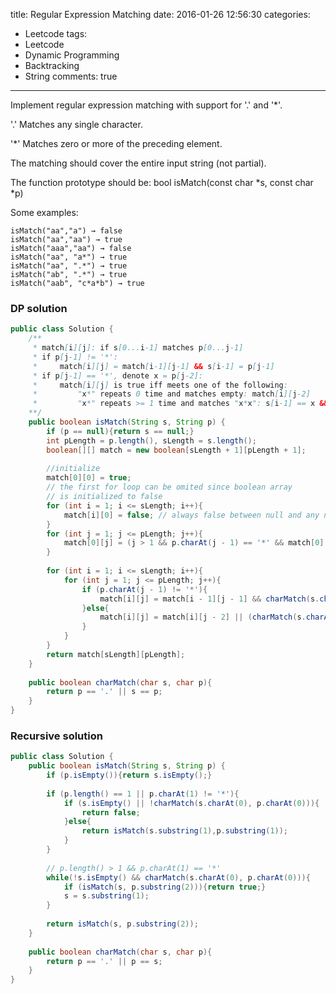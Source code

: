 title: Regular Expression Matching
date: 2016-01-26 12:56:30
categories:
- Leetcode
tags:
- Leetcode
- Dynamic Programming
- Backtracking
- String
comments: true
---

Implement regular expression matching with support for '.' and '*'.

<!--more-->

'.' Matches any single character.

'*' Matches zero or more of the preceding element.

The matching should cover the entire input string (not partial).

The function prototype should be:
bool isMatch(const char *s, const char *p)

Some examples:

```
isMatch("aa","a") → false
isMatch("aa","aa") → true
isMatch("aaa","aa") → false
isMatch("aa", "a*") → true
isMatch("aa", ".*") → true
isMatch("ab", ".*") → true
isMatch("aab", "c*a*b") → true
```

### DP solution 

```java
public class Solution {
	/**
	 * match[i][j]: if s[0...i-1] matches p[0...j-1]
	 * if p[j-1] != '*':
	 *     match[i][j] = match[i-1][j-1] && s[i-1] = p[j-1]
	 * if p[j-1] == '*', denote x = p[j-2]:
	 *     match[i][j] is true iff meets one of the following:
	 *         "x*" repeats 0 time and matches empty: match[i][j-2]
	 *         "x*" repeats >= 1 time and matches "x*x": s[i-1] == x && match[i-1][j]
	**/
    public boolean isMatch(String s, String p) {
        if (p == null){return s == null;}
        int pLength = p.length(), sLength = s.length();
        boolean[][] match = new boolean[sLength + 1][pLength + 1];
        
        //initialize
        match[0][0] = true;
        // the first for loop can be omited since boolean array 
        // is initialized to false
        for (int i = 1; i <= sLength; i++){
            match[i][0] = false; // always false between null and any non-null character
        }
        for (int j = 1; j <= pLength; j++){
            match[0][j] = (j > 1 && p.charAt(j - 1) == '*' && match[0][j - 2]); // "s" and "x*" return true
        }
        
        for (int i = 1; i <= sLength; i++){
            for (int j = 1; j <= pLength; j++){
                if (p.charAt(j - 1) != '*'){
                    match[i][j] = match[i - 1][j - 1] && charMatch(s.charAt(i - 1), p.charAt(j - 1));
                }else{
                    match[i][j] = match[i][j - 2] || (charMatch(s.charAt(i - 1), p.charAt(j - 2)) && match[i - 1][j]);
                }
            }
        }
        return match[sLength][pLength];
    }
    
    public boolean charMatch(char s, char p){
        return p == '.' || s == p;
    }
}
```

### Recursive solution

```java
public class Solution {
    public boolean isMatch(String s, String p) {
        if (p.isEmpty()){return s.isEmpty();}
        
        if (p.length() == 1 || p.charAt(1) != '*'){
            if (s.isEmpty() || !charMatch(s.charAt(0), p.charAt(0))){
                return false;
            }else{
                return isMatch(s.substring(1),p.substring(1));
            }
        }
        
        // p.length() > 1 && p.charAt(1) == '*'
        while(!s.isEmpty() && charMatch(s.charAt(0), p.charAt(0))){
            if (isMatch(s, p.substring(2))){return true;}
            s = s.substring(1);
        }
        
        return isMatch(s, p.substring(2));
    }
    
    public boolean charMatch(char s, char p){
        return p == '.' || p == s;
    }
}
```